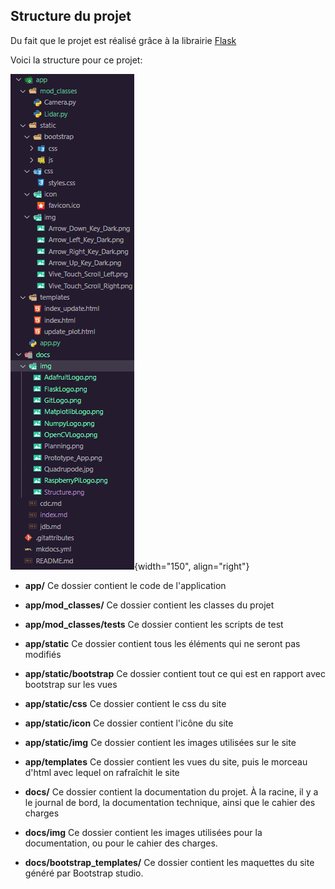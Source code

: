 ## Structure du projet

Du fait que le projet est réalisé grâce à la librairie <a href="../Librairies">Flask</a>

Voici la structure pour ce projet:

![imgStructure](img/Structure.png){width="150", align="right"}

* **app/** Ce dossier contient le code de l'application

* **app/mod_classes/** Ce dossier contient les classes du projet

* **app/mod_classes/tests** Ce dossier contient les scripts de test

* **app/static** Ce dossier contient tous les éléments qui ne seront pas modifiés

* **app/static/bootstrap** Ce dossier contient tout ce qui est en rapport avec bootstrap sur les vues

* **app/static/css** Ce dossier contient le css du site

* **app/static/icon** Ce dossier contient l'icône du site

* **app/static/img** Ce dossier contient les images utilisées sur le site

* **app/templates** Ce dossier contient les vues du site, puis le morceau d'html avec lequel on rafraîchit le site

* **docs/** Ce dossier contient la documentation du projet. À la racine, il y a le journal de bord, la documentation technique, ainsi que le cahier des charges

* **docs/img** Ce dossier contient les images utilisées pour la documentation, ou pour le cahier des charges.

* **docs/bootstrap_templates/** Ce dossier contient les maquettes du site généré par Bootstrap studio.